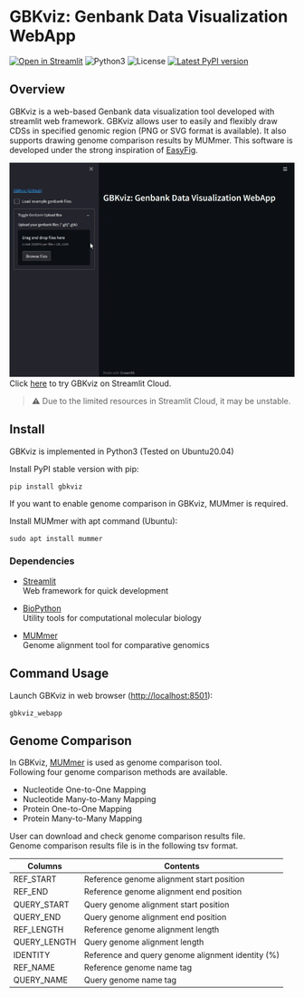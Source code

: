 # GBKviz: Genbank Data Visualization WebApp

[![Open in Streamlit](https://static.streamlit.io/badges/streamlit_badge_black_white.svg)](https://share.streamlit.io/moshi4/gbkviz/main/src/gbkviz/gbkviz_webapp.py)
![Python3](https://img.shields.io/badge/Language-Python3-steelblue)
![License](https://img.shields.io/badge/License-MIT-steelblue)
[![Latest PyPI version](https://img.shields.io/pypi/v/gbkviz.svg)](https://pypi.python.org/pypi/gbkviz)  

## Overview

GBKviz is a web-based Genbank data visualization tool developed with streamlit web framework.
GBKviz allows user to easily and flexibly draw CDSs in specified genomic region (PNG or SVG format is available).
It also supports drawing genome comparison results by MUMmer.
This software is developed under the strong inspiration of [EasyFig](https://mjsull.github.io/Easyfig/).

![GBKviz Demo GIF](https://raw.githubusercontent.com/moshi4/GBKviz/main/src/gbkviz/gbkviz_demo.gif)  
Click [here](https://share.streamlit.io/moshi4/gbkviz/main/src/gbkviz/gbkviz_webapp.py) to try GBKviz on Streamlit Cloud.  
>:warning: Due to the limited resources in Streamlit Cloud, it may be unstable.  

## Install

GBKviz is implemented in Python3 (Tested on Ubuntu20.04)

Install PyPI stable version with pip:

    pip install gbkviz

If you want to enable genome comparison in GBKviz, MUMmer is required.  

Install MUMmer with apt command (Ubuntu):

    sudo apt install mummer

### Dependencies

- [Streamlit](https://streamlit.io/)  
  Web framework for quick development

- [BioPython](https://github.com/biopython/biopython)  
  Utility tools for computational molecular biology

- [MUMmer](https://github.com/mummer4/mummer)  
  Genome alignment tool for comparative genomics
  
## Command Usage

Launch GBKviz in web browser (<http://localhost:8501>):

    gbkviz_webapp

## Genome Comparison

In GBKviz, [MUMmer](https://github.com/mummer4/mummer) is used as genome comparison tool.  
Following four genome comparison methods are available.

- Nucleotide One-to-One Mapping
- Nucleotide Many-to-Many Mapping
- Protein One-to-One Mapping
- Protein Many-to-Many Mapping

User can download and check genome comparison results file.  
Genome comparison results file is in the following tsv format.  

| Columns      | Contents                                            |
| ------------ | --------------------------------------------------- |
| REF_START    | Reference genome alignment start position           |
| REF_END      | Reference genome alignment end position             |
| QUERY_START  | Query genome alignment start position               |
| QUERY_END    | Query genome alignment end position                 |
| REF_LENGTH   | Reference genome alignment length                   |
| QUERY_LENGTH | Query genome alignment length                       |
| IDENTITY     | Reference and query genome alignment identity (%)   |
| REF_NAME     | Reference genome name tag                           |
| QUERY_NAME   | Query genome name tag                               |
